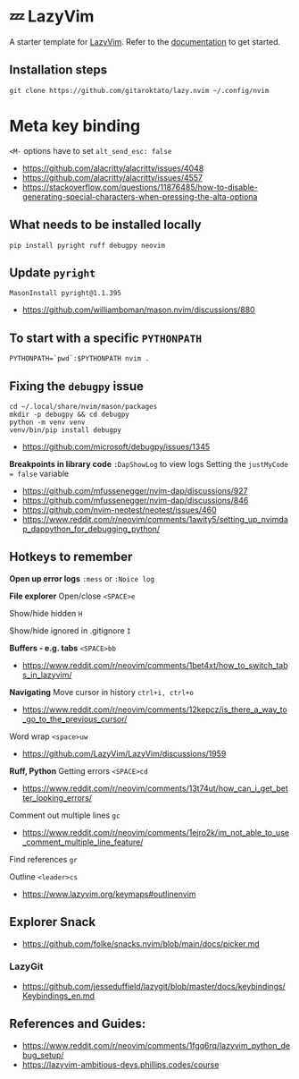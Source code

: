 # 💤 LazyVim

A starter template for [LazyVim](https://github.com/LazyVim/LazyVim).
Refer to the [documentation](https://lazyvim.github.io/installation) to get started.

## Installation steps
```
git clone https://github.com/gitaroktato/lazy.nvim ~/.config/nvim
```

# Meta key binding
`<M-` options have to set `alt_send_esc: false`
- https://github.com/alacritty/alacritty/issues/4048
- https://github.com/alacritty/alacritty/issues/4557
- https://stackoverflow.com/questions/11876485/how-to-disable-generating-special-characters-when-pressing-the-alta-optiona

## What needs to be installed locally
```shell
pip install pyright ruff debugpy neovim
```

## Update `pyright`
`MasonInstall pyright@1.1.395`
- https://github.com/williamboman/mason.nvim/discussions/880

## To start with a specific `PYTHONPATH`
```shell
PYTHONPATH=`pwd`:$PYTHONPATH nvim .
```

## Fixing the `debugpy` issue
```shell
cd ~/.local/share/nvim/mason/packages
mkdir -p debugpy && cd debugpy
python -m venv venv
venv/bin/pip install debugpy
```
- https://github.com/microsoft/debugpy/issues/1345

**Breakpoints in library code**
`:DapShowLog` to view logs
Setting the `justMyCode = false` variable
- https://github.com/mfussenegger/nvim-dap/discussions/927
- https://github.com/mfussenegger/nvim-dap/discussions/846
- https://github.com/nvim-neotest/neotest/issues/460
- https://www.reddit.com/r/neovim/comments/1awity5/setting_up_nvimdap_dappython_for_debugging_python/

## Hotkeys to remember
**Open up error logs**
`:mess` or `:Noice log`

**File explorer**
Open/close
`<SPACE>e`

Show/hide hidden
`H`

Show/hide ignored in .gitignore
`I`

**Buffers - e.g. tabs**
`<SPACE>bb`
- https://www.reddit.com/r/neovim/comments/1bet4xt/how_to_switch_tabs_in_lazyvim/

**Navigating**
Move cursor in history
`ctrl+i, ctrl+o`
- https://www.reddit.com/r/neovim/comments/12kepcz/is_there_a_way_to_go_to_the_previous_cursor/

Word wrap
`<space>uw`
- https://github.com/LazyVim/LazyVim/discussions/1959

**Ruff, Python**
Getting errors
`<SPACE>cd`
- https://www.reddit.com/r/neovim/comments/13t74ut/how_can_i_get_better_looking_errors/

Comment out multiple lines
`gc`
- https://www.reddit.com/r/neovim/comments/1ejro2k/im_not_able_to_use_comment_multiple_line_feature/
  
Find references
`gr`

Outline
`<leader>cs`
- https://www.lazyvim.org/keymaps#outlinenvim

## Explorer Snack
- https://github.com/folke/snacks.nvim/blob/main/docs/picker.md

### LazyGit
- https://github.com/jesseduffield/lazygit/blob/master/docs/keybindings/Keybindings_en.md

## References and Guides:
- https://www.reddit.com/r/neovim/comments/1fgq6rq/lazyvim_python_debug_setup/
- https://lazyvim-ambitious-devs.phillips.codes/course
